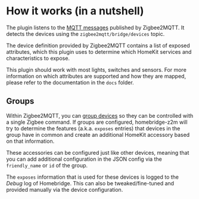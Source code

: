 # How it works (in a nutshell)
The plugin listens to the [MQTT messages](https://www.zigbee2mqtt.io/information/mqtt_topics_and_message_structure.html) published by Zigbee2MQTT.
It detects the devices using the `zigbee2mqtt/bridge/devices` topic.

The device definition provided by Zigbee2MQTT contains a list of exposed attributes, which this plugin uses to determine which HomeKit services and characteristics to expose.

This plugin should work with most lights, switches and sensors.
For more information on which attributes are supported and how they are mapped, please refer to the documentation in the `docs` folder.

## Groups

Within Zigbee2MQTT, you can [group devices](https://www.zigbee2mqtt.io/guide/usage/groups.html) so they can be controlled with a single Zigbee command.
If groups are configured, homebridge-z2m will try to determine the features (a.k.a. `exposes` entries) that devices in the group have in common and create an additional HomeKit accessory based on that information.

These accessories can be configured just like other devices, meaning that you can add additional configuration in the JSON config via the `friendly_name` or `id` of the group.

The `exposes` information that is used for these devices is logged to the _Debug_ log of Homebridge. This can also be tweaked/fine-tuned and provided manually via the device configuration.
